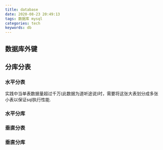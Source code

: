 ```yaml
---
title: database
date: 2020-08-23 20:49:13
tags: 数据库 mysql
categories: tech
keywords: db
---
```


## 数据库外键

## 分库分表
### 水平分表
实践中当单表数据量超过千万(此数据为道听途说)时，需要将这张大表划分成多张小表以保证sql执行性能.
### 水平分库
### 垂直分表
### 垂直分库
